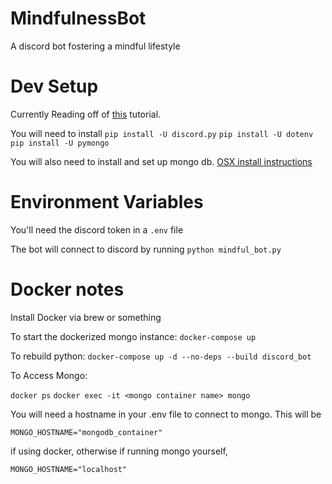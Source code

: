 # MindfulnessBot
A discord bot fostering a mindful lifestyle

# Dev Setup
Currently Reading off of [this](https://realpython.com/how-to-make-a-discord-bot-python/) tutorial.

You will need to install
`pip install -U discord.py`
`pip install -U dotenv`
`pip install -U pymongo`

You will also need to install and set up mongo db.  [OSX install instructions](https://github.com/mongodb/homebrew-brew)

# Environment Variables
You'll need the discord token in a `.env` file

The bot will connect to discord by running `python mindful_bot.py`

# Docker notes

Install Docker via brew or something

To start the dockerized mongo instance:
`docker-compose up`

To rebuild python:
`docker-compose up -d --no-deps --build discord_bot`

To Access Mongo:

`docker ps`
`docker exec -it <mongo container name> mongo`

You will need a hostname in your .env file to connect to mongo.
This will be
```
MONGO_HOSTNAME="mongodb_container"
```
if using docker, otherwise if running mongo yourself,

```
MONGO_HOSTNAME="localhost"
```
